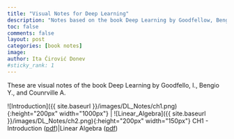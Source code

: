 ```yaml
---
title: "Visual Notes for Deep Learning"
description: "Notes based on the book Deep Learning by Goodfellow, Bengio, and Courville."
toc: false
comments: false
layout: post
categories: [book notes]
image: 
author: Ita Ćirović Donev
#sticky_rank: 1
---
```


These are visual notes of the book Deep Learning by Goodfello, I., Bengio Y., and Counrville A.


![Introduction]({{ site.baseurl }}/images/DL_Notes/ch1.png){:height="200px" width="1000px"} | ![Linear_Algebra]({{ site.baseurl }}/images/DL_Notes/ch2.png){:height="200px" width="150px"}
CH1 - Introduction ([pdf](https://github.com/itacdonev/ML-Stories/blob/master/docs/Chapter%201%20-%20Introduction.pdf))|Linear Algebra ([pdf](https://github.com/itacdonev/ML-Stories/blob/master/docs/Chapter%202%20-%20Linear%20Algebra.pdf))